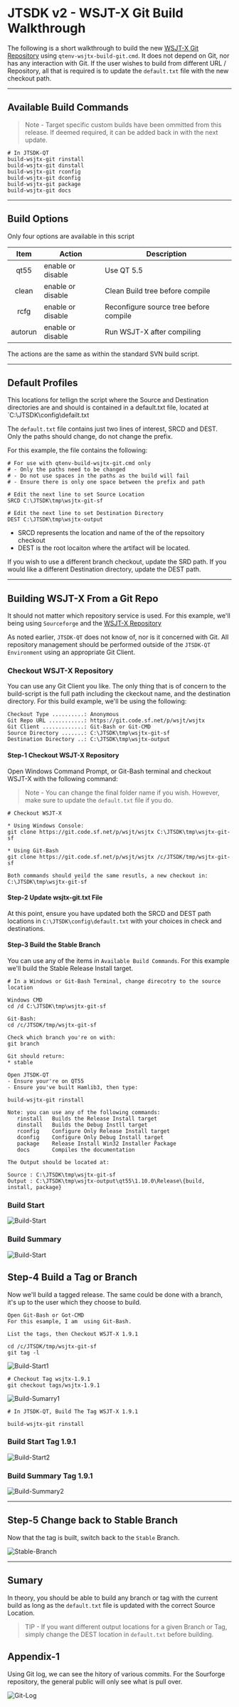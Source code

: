 # JTSDK v2 - WSJT-X Git Build Walkthrough
The following is a short walkthrough to build the new 
[WSJT-X Git Repository](https://sourceforge.net/p/wsjt/wsjtx/ci/stable/tree/) using `qtenv-wsjtx-build-git.cmd`.
It does not depend on Git, nor has any interaction with Git. If the
user wishes to build from different URL / Repository, all that is
required is to update the `default.txt` file with the new checkout
path. 

---

## Available Build Commands
>Note - Target specific custom builds have been ommitted from this release. If deemed required, it can be added back in with the next update.
```
# In JTSDK-QT
build-wsjtx-git rinstall
build-wsjtx-git dinstall
build-wsjtx-git rconfig
build-wsjtx-git dconfig
build-wsjtx-git package
build-wsjtx-git docs
```

---

## Build Options
Only four options are available in this script

| Item       | Action             | Description   |
| :---------:|--------------------|---------------|
| qt55       | enable or disable  | Use QT 5.5    |
| clean      | enable or disable  | Clean Build tree before compile |
| rcfg       | enable or disable  | Reconfigure source tree before compile |
| autorun    | enable or disable  | Run WSJT-X after compiling |

The actions are the same as within the standard SVN build script. 

---

## Default Profiles
This locations for tellign the script where the Source and Destination
directories are and should is contained in a default.txt file, located
at `C:\JTSDK\config\defailt.txt

The `default.txt` file contains just two lines of interest, SRCD and DEST. Only
the paths should change, do not change the prefix.

For this example, the file contains the following:
```
# For use with qtenv-build-wsjtx-git.cmd only
# - Only the paths need to be changed
# - Do not use spaces in the paths as the build will fail
# - Ensure there is only one space between the prefix and path

# Edit the next line to set Source Location
SRCD C:\JTSDK\tmp\wsjtx-git-sf

# Edit the next line to set Destination Directory
DEST C:\JTSDK\tmp\wsjtx-output
```

* SRCD represents the location and name of the of the repsoitory checkout
* DEST is the root locaiton where the artifact will be located.

If you wish to use a different branch checkout, update the SRD path. If
you would like a different Destination directory, update the DEST path.

---
## Building WSJT-X From a Git Repo
It should not matter which repository service is used. For this example, we'll being using `Sourceforge` and the [WSJT-X Repository](https://sourceforge.net/p/wsjt/wsjtx/ci/stable/tree/)

As noted earlier, `JTSDK-QT` does not know of, nor is it concerned with
Git. All repository management should be performed outside of the 
`JTSDK-QT Environment` using an appropriate Git Client.

### Checkout WSJT-X Repository
You can use any Git Client you like. The only thing that is of concern to the
build-script is the full path including the ckeckout name, and the destination
directory. For this build example, we'll be using the following:
```
Checkout Type ..........: Anonymous
Git Repo URL ...........: https://git.code.sf.net/p/wsjt/wsjtx 
Git Client .............: Git-Bash or Git-CMD
Source Directory .......: C:\JTSDK\tmp\wsjtx-git-sf
Destination Directory ..: C:\JTSDK\tmp\wsjtx-output
```

#### **Step-1 Checkout WSJT-X Repository**
Open Windows Command Prompt, or Git-Bash terminal and checkout WSJT-X with the
following command:

>Note - You can change the final folder name if you wish. However, make sure to
update the `default.txt` file if you do.

```
# Checkout WSJT-X

* Using Windows Console:
git clone https://git.code.sf.net/p/wsjt/wsjtx C:\JTSDK\tmp\wsjtx-git-sf

* Using Git-Bash
git clone https://git.code.sf.net/p/wsjt/wsjtx /c/JTSDK/tmp/wsjtx-git-sf

Both commands should yeild the same resutls, a new checkout in: C:\JTSDK\tmp\wsjtx-git-sf

```
#### **Step-2 Update wsjtx-git.txt File**
At this point, ensure you have updated both the SRCD and DEST path locations
in `C:\JTSDK\config\default.txt` with your choices in check and destinations.

#### **Step-3 Build the Stable Branch**
You can use any of the items in `Available Build Commands`. For this example
we'll build the Stable Release Install target.
```
# In a Windows or Git-Bash Terminal, change direcotry to the source location

Windows CMD
cd /d C:\JTSDK\tmp\wsjtx-git-sf

Git-Bash:
cd /c/JTSDK/tmp/wsjtx-git-sf

Check which branch you're on with:
git branch

Git should return:
* stable

Open JTSDK-QT
- Ensure your're on QT55
- Ensure you've built Hamlib3, then type:

build-wsjtx-git rinstall

Note: you can use any of the following commands:
   rinstall   Builds the Release Install target
   dinstall   Builds the Debug Instll target
   rconfig    Configure Only Release Install target
   dconfig    Configure Only Debug Install target
   package    Release Install Win32 Installer Package
   docs       Compiles the documentation

The Output should be located at:

Source : C:\JTSDK\tmp\wsjtx-git-sf
Output : C:\JTSDK\tmp\wsjtx-output\qt55\1.10.0\Release\{build, install, package}

```

### **Build Start**
![Build-Start](images/wsjtx-git.1.png)

### **Build Summary**
![Build-Start](images/wsjtx-git.2.png)

## Step-4 Build a Tag or Branch
Now we'll build a tagged release. The same could be done with
a branch, it's up to the user which they choose to build.

```
Open Git-Bash or Got-CMD
For this esample, I am  using Git-Bash.

List the tags, then Checkout WSJT-X 1.9.1

cd /c/JTSDK/tmp/wsjtx-git-sf
git tag -l
```
![Build-Start1](images/wsjtx-git.3.png)

```
# Checkout Tag wsjtx-1.9.1
git checkout tags/wsjtx-1.9.1
```
![Build-Sumarry1](images/wsjtx-git.4.png)

```
# In JTSDK-QT, Build The Tag WSJT-X 1.9.1

build-wsjtx-git rinstall
```
### **Build Start Tag 1.9.1**
![Build-Start2](images/wsjtx-git.5.png)

### **Build Summary Tag 1.9.1**
![Build-Summary2](images/wsjtx-git.6.png)

---
## Step-5 Change back to Stable Branch
Now that the tag is built, switch back to the `Stable` Branch.

![Stable-Branch](images/wsjtx-git.7.png)

---
## Sumary
In theory, you should be able to build any branch or tag with the current build
as long as the `default.txt` file is updated with the correct Source Location.

>TIP - If you want different output locations for a given Branch or Tag,
simply change the DEST location in `default.txt` before building.


## Appendix-1
Using Git log, we can see the hitory of various commits. For the Sourforge
repository, the general public will only see what is pull over.

![Git-Log](images/wsjtx-git.8.png)









